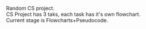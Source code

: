 Random CS project.<br>
CS Project has 3 taks, each task has it's own flowchart.<br>
Current stage is Flowcharts+Pseudocode.<br>
